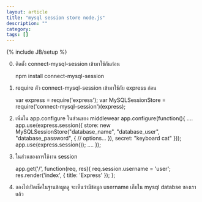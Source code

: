 ```yaml
---
layout: article
title: "mysql session store node.js"
description: ""
category: 
tags: []
---
```

{% include JB/setup %}

0. ติดตั้ง connect-mysql-session เข้ามาใช้กันก่อน

	npm install connect-mysql-session 

1. require ตัว connect-mysql-session เข้ามาใช้กับ express ก่อน

	var express = require('express');
	var MySQLSessionStore = require('connect-mysql-session')(express);

2. เพิ่มใน app.configure ในส่วนของ middlewear 
	app.configure(function(){
	  ....
	  app.use(express.session({
	    store: new MySQLSessionStore("database_name", "database_user", "database_password", {
	        // options...
	    }),
	    secret: "keyboard cat"
	  }));
	  app.use(express.session());
	  ....
	});

3. ในส่วนของการใช้งาน session 

	app.get('/', function(req, res){
		req.session.username = 'user';
		res.render('index', { title: 'Express' });
	};

4. ลองไปเปิดเช็คในฐานข้อมูลดู จะเห็นว่ามีข้อมูล username เก็บใน mysql databse ของเราแล้ว

